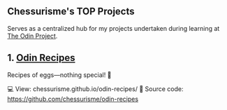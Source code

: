 ## Chessurisme's TOP Projects

Serves as a centralized hub for my projects undertaken during learning at [The Odin Project](theodinproject.com).

## 1. [Odin Recipes](https://github.com/chessurisme/odin-recipes)

Recipes of eggs—nothing special! 🥚

💻 View: chessurisme.github.io/odin-recipes/
📁 Source code: https://github.com/chessurisme/odin-recipes
